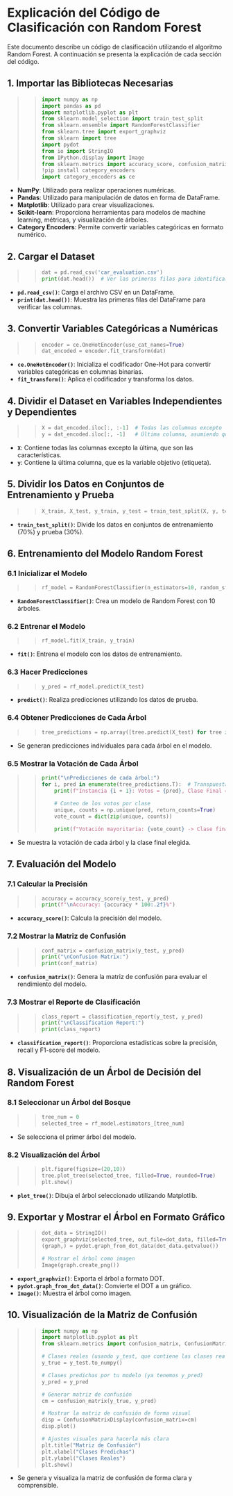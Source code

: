 # Explicación del Código de Clasificación con Random Forest

Este documento describe un código de clasificación utilizando el algoritmo Random Forest. A continuación se presenta la explicación de cada sección del código.

## 1. Importar las Bibliotecas Necesarias

>> ```python
>> import numpy as np
>> import pandas as pd
>> import matplotlib.pyplot as plt
>> from sklearn.model_selection import train_test_split
>> from sklearn.ensemble import RandomForestClassifier
>> from sklearn.tree import export_graphviz
>> from sklearn import tree
>> import pydot
>> from io import StringIO
>> from IPython.display import Image
>> from sklearn.metrics import accuracy_score, confusion_matrix, classification_report
>> !pip install category_encoders
>> import category_encoders as ce
>> ```

- **NumPy**: Utilizado para realizar operaciones numéricas.
- **Pandas**: Utilizado para manipulación de datos en forma de DataFrame.
- **Matplotlib**: Utilizado para crear visualizaciones.
- **Scikit-learn**: Proporciona herramientas para modelos de machine learning, métricas, y visualización de árboles.
- **Category Encoders**: Permite convertir variables categóricas en formato numérico.

## 2. Cargar el Dataset

>> ```python
>> dat = pd.read_csv('car_evaluation.csv')
>> print(dat.head())  # Ver las primeras filas para identificar las columnas
>> ```

- **`pd.read_csv()`**: Carga el archivo CSV en un DataFrame.
- **`print(dat.head())`**: Muestra las primeras filas del DataFrame para verificar las columnas.

## 3. Convertir Variables Categóricas a Numéricas

>> ```python
>> encoder = ce.OneHotEncoder(use_cat_names=True)
>> dat_encoded = encoder.fit_transform(dat)
>> ```

- **`ce.OneHotEncoder()`**: Inicializa el codificador One-Hot para convertir variables categóricas en columnas binarias.
- **`fit_transform()`**: Aplica el codificador y transforma los datos.

## 4. Dividir el Dataset en Variables Independientes y Dependientes

>> ```python
>> X = dat_encoded.iloc[:, :-1]  # Todas las columnas excepto la última
>> y = dat_encoded.iloc[:, -1]   # Última columna, asumiendo que esta es la etiqueta
>> ```

- **`X`**: Contiene todas las columnas excepto la última, que son las características.
- **`y`**: Contiene la última columna, que es la variable objetivo (etiqueta).

## 5. Dividir los Datos en Conjuntos de Entrenamiento y Prueba

>> ```python
>> X_train, X_test, y_train, y_test = train_test_split(X, y, test_size=0.3, random_state=42)
>> ```

- **`train_test_split()`**: Divide los datos en conjuntos de entrenamiento (70%) y prueba (30%).

## 6. Entrenamiento del Modelo Random Forest

### 6.1 Inicializar el Modelo

>> ```python
>> rf_model = RandomForestClassifier(n_estimators=10, random_state=42)
>> ```

- **`RandomForestClassifier()`**: Crea un modelo de Random Forest con 10 árboles.

### 6.2 Entrenar el Modelo

>> ```python
>> rf_model.fit(X_train, y_train)
>> ```

- **`fit()`**: Entrena el modelo con los datos de entrenamiento.

### 6.3 Hacer Predicciones

>> ```python
>> y_pred = rf_model.predict(X_test)
>> ```

- **`predict()`**: Realiza predicciones utilizando los datos de prueba.

### 6.4 Obtener Predicciones de Cada Árbol

>> ```python
>> tree_predictions = np.array([tree.predict(X_test) for tree in rf_model.estimators_])
>> ```

- Se generan predicciones individuales para cada árbol en el modelo.

### 6.5 Mostrar la Votación de Cada Árbol

>> ```python
>> print("\nPredicciones de cada árbol:")
>> for i, pred in enumerate(tree_predictions.T):  # Transpuesta para tener las predicciones por fila
>>     print(f"Instancia {i + 1}: Votos = {pred}, Clase Final = {y_pred[i]}")
>>     
>>     # Conteo de los votos por clase
>>     unique, counts = np.unique(pred, return_counts=True)
>>     vote_count = dict(zip(unique, counts))
>> 
>>     print(f"Votación mayoritaria: {vote_count} -> Clase final: {y_pred[i]}")
>> ```

- Se muestra la votación de cada árbol y la clase final elegida.

## 7. Evaluación del Modelo

### 7.1 Calcular la Precisión

>> ```python
>> accuracy = accuracy_score(y_test, y_pred)
>> print(f"\nAccuracy: {accuracy * 100:.2f}%")
>> ```

- **`accuracy_score()`**: Calcula la precisión del modelo.

### 7.2 Mostrar la Matriz de Confusión

>> ```python
>> conf_matrix = confusion_matrix(y_test, y_pred)
>> print("\nConfusion Matrix:")
>> print(conf_matrix)
>> ```

- **`confusion_matrix()`**: Genera la matriz de confusión para evaluar el rendimiento del modelo.

### 7.3 Mostrar el Reporte de Clasificación

>> ```python
>> class_report = classification_report(y_test, y_pred)
>> print("\nClassification Report:")
>> print(class_report)
>> ```

- **`classification_report()`**: Proporciona estadísticas sobre la precisión, recall y F1-score del modelo.

## 8. Visualización de un Árbol de Decisión del Random Forest

### 8.1 Seleccionar un Árbol del Bosque

>> ```python
>> tree_num = 0
>> selected_tree = rf_model.estimators_[tree_num]
>> ```

- Se selecciona el primer árbol del modelo.

### 8.2 Visualización del Árbol

>> ```python
>> plt.figure(figsize=(20,10))
>> tree.plot_tree(selected_tree, filled=True, rounded=True)
>> plt.show()
>> ```

- **`plot_tree()`**: Dibuja el árbol seleccionado utilizando Matplotlib.

## 9. Exportar y Mostrar el Árbol en Formato Gráfico

>> ```python
>> dot_data = StringIO()
>> export_graphviz(selected_tree, out_file=dot_data, filled=True, rounded=True, special_characters=True)
>> (graph,) = pydot.graph_from_dot_data(dot_data.getvalue())
>> 
>> # Mostrar el árbol como imagen
>> Image(graph.create_png())
>> ```

- **`export_graphviz()`**: Exporta el árbol a formato DOT.
- **`pydot.graph_from_dot_data()`**: Convierte el DOT a un gráfico.
- **`Image()`**: Muestra el árbol como imagen.

## 10. Visualización de la Matriz de Confusión

>> ```python
>> import numpy as np
>> import matplotlib.pyplot as plt
>> from sklearn.metrics import confusion_matrix, ConfusionMatrixDisplay
>> 
>> # Clases reales (usando y_test, que contiene las clases reales del conjunto de prueba)
>> y_true = y_test.to_numpy()
>> 
>> # Clases predichas por tu modelo (ya tenemos y_pred)
>> y_pred = y_pred
>> 
>> # Generar matriz de confusión
>> cm = confusion_matrix(y_true, y_pred)
>> 
>> # Mostrar la matriz de confusión de forma visual
>> disp = ConfusionMatrixDisplay(confusion_matrix=cm)
>> disp.plot()
>> 
>> # Ajustes visuales para hacerla más clara
>> plt.title("Matriz de Confusión")
>> plt.xlabel("Clases Predichas")
>> plt.ylabel("Clases Reales")
>> plt.show()
>> ```

- Se genera y visualiza la matriz de confusión de forma clara y comprensible.
